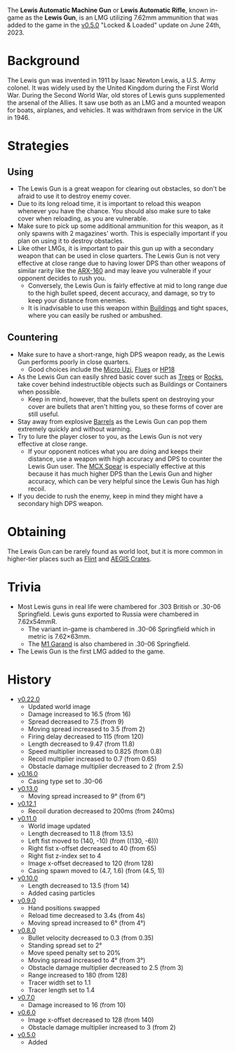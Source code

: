 The **Lewis Automatic Machine Gun** or **Lewis Automatic Rifle**, known in-game as the **Lewis Gun**, is an LMG utilizing 7.62mm ammunition that was added to the game in the [v0.5.0](https://github.com/HasangerGames/suroi/releases/tag/v0.5.0) "Locked & Loaded" update on June 24th, 2023.

# Background

The Lewis gun was invented in 1911 by Isaac Newton Lewis, a U.S. Army colonel. It was widely used by the United Kingdom during the First World War. During the Second World War, old stores of Lewis guns supplemented the arsenal of the Allies. It saw use both as an LMG and a mounted weapon for boats, airplanes, and vehicles. It was withdrawn from service in the UK in 1946.

# Strategies

## Using

- The Lewis Gun is a great weapon for clearing out obstacles, so don't be afraid to use it to destroy enemy cover.
- Due to its long reload time, it is important to reload this weapon whenever you have the chance. You should also make sure to take cover when reloading, as you are vulnerable.
- Make sure to pick up some additional ammunition for this weapon, as it only spawns with 2 magazines' worth. This is especially important if you plan on using it to destroy obstacles.
- Like other LMGs, it is important to pair this gun up with a secondary weapon that can be used in close quarters. The Lewis Gun is not very effective at close range due to having lower DPS than other weapons of similar rarity like the [ARX-160](/weapons/guns/arx160) and may leave you vulnerable if your opponent decides to rush you.
  - Conversely, the Lewis Gun is fairly effective at mid to long range due to the high bullet speed, decent accuracy, and damage, so try to keep your distance from enemies.
  - It is inadvisable to use this weapon within [Buildings](/buildings) and tight spaces, where you can easily be rushed or ambushed.

## Countering

- Make sure to have a short-range, high DPS weapon ready, as the Lewis Gun performs poorly in close quarters.
  - Good choices include the [Micro Uzi](/weapons/guns/micro_uzi), [Flues](/weapons/guns/flues) or [HP18](/weapons/guns/hp18)
- As the Lewis Gun can easily shred basic cover such as [Trees](/obstacles/tree) or [Rocks](/obstacles/rock), take cover behind indestructible objects such as Buildings or Containers when possible.
  - Keep in mind, however, that the bullets spent on destroying your cover are bullets that aren't hitting you, so these forms of cover are still useful.
- Stay away from explosive [Barrels](/obstacles/barrel) as the Lewis Gun can pop them extremely quickly and without warning.
- Try to lure the player closer to you, as the Lewis Gun is not very effective at close range.
  - If your opponent notices what you are doing and keeps their distance, use a weapon with high accuracy and DPS to counter the Lewis Gun user. The [MCX Spear](/weapons/guns/mcx_spear) is especially effective at this because it has much higher DPS than the Lewis Gun and higher accuracy, which can be very helpful since the Lewis Gun has high recoil.
- If you decide to rush the enemy, keep in mind they might have a secondary high DPS weapon.


# Obtaining

The Lewis Gun can be rarely found as world loot, but it is more common in higher-tier places such as [Flint](/obstacles/flint_crate) and [AEGIS Crates](/obstacles/aegis_crate).

# Trivia

- Most Lewis guns in real life were chambered for .303 British or .30-06 Springfield. Lewis guns exported to Russia were chambered in 7.62x54mmR.
  - The variant in-game is chambered in .30-06 Springfield which in metric is 7.62×63mm.
  - The [M1 Garand](/weapons/guns/m1_garand) is also chambered in .30-06 Springfield.
- The Lewis Gun is the first LMG added to the game.

# History

- [v0.22.0](https://github.com/HasangerGames/suroi/releases/tag/v0.22.0)
  - Updated world image
  - Damage increased to 16.5 (from 16)
  - Spread decreased to 7.5 (from 9)
  - Moving spread increased to 3.5 (from 2)
  - Firing delay decreased to 115 (from 120)
  - Length decreased to 9.47 (from 11.8)
  - Speed multiplier increased to 0.825 (from 0.8)
  - Recoil multiplier increased to 0.7 (from 0.65)
  - Obstacle damage multiplier decreased to 2 (from 2.5)
- [v0.16.0](https://github.com/HasangerGames/suroi/releases/tag/v0.16.0)
  - Casing type set to .30-06
- [v0.13.0](https://github.com/HasangerGames/suroi/releases/tag/v0.13.0)
  - Moving spread increased to 9° (from 6°)
- [v0.12.1](https://github.com/HasangerGames/suroi/releases/tag/v0.12.1)
  - Recoil duration decreased to 200ms (from 240ms)
- [v0.11.0](https://github.com/HasangerGames/suroi/releases/tag/v0.11.0)
  - World image updated
  - Length decreased to 11.8 (from 13.5)
  - Left fist moved to (140, -10) (from ((130, -6)))
  - Right fist x-offset decreased to 40 (from 65)
  - Right fist z-index set to 4
  - Image x-offset decreased to 120 (from 128)
  - Casing spawn moved to (4.7, 1.6) (from (4.5, 1))
- [v0.10.0](https://github.com/HasangerGames/suroi/releases/tag/v0.10.0)
  - Length decreased to 13.5 (from 14)
  - Added casing particles
- [v0.9.0](https://github.com/HasangerGames/suroi/releases/tag/v0.9.0)
  - Hand positions swapped
  - Reload time decreased to 3.4s (from 4s)
  - Moving spread increased to 6° (from 4°)
- [v0.8.0](https://github.com/HasangerGames/suroi/releases/tag/v0.8.0)
  - Bullet velocity decreased to 0.3 (from 0.35)
  - Standing spread set to 2°
  - Move speed penalty set to 20%
  - Moving spread increased to 4° (from 3°)
  - Obstacle damage multiplier decreased to 2.5 (from 3)
  - Range increased to 180 (from 128)
  - Tracer width set to 1.1
  - Tracer length set to 1.4
- [v0.7.0](https://github.com/HasangerGames/suroi/releases/tag/v0.7.0)
  - Damage increased to 16 (from 10)
- [v0.6.0](https://github.com/HasangerGames/suroi/releases/tag/v0.6.0)
  - Image x-offset decreased to 128 (from 140)
  - Obstacle damage multiplier increased to 3 (from 2)
- [v0.5.0](https://github.com/HasangerGames/suroi/releases/tag/v0.5.0)
  - Added
